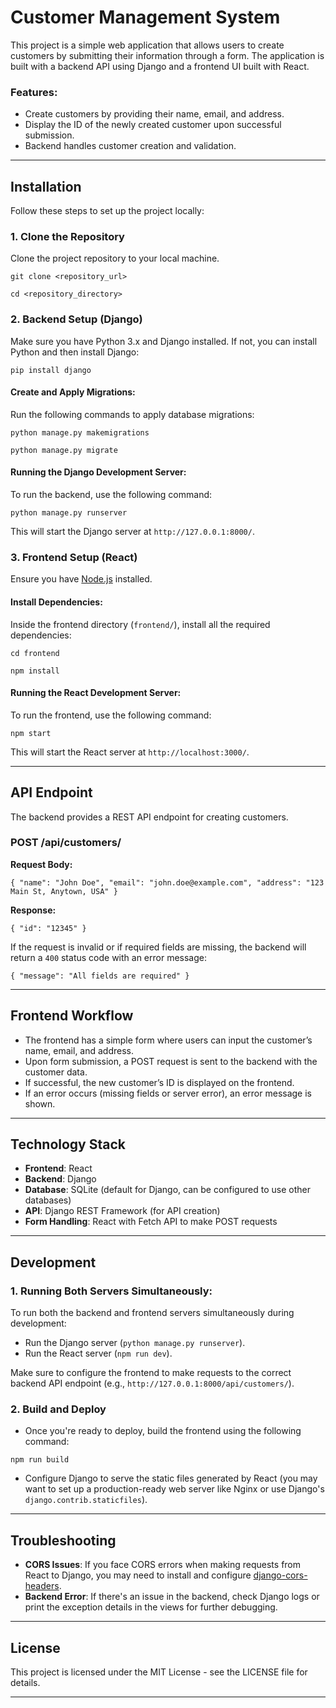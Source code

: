 Customer Management System
==========================

This project is a simple web application that allows users to create customers by submitting their information through a form. The application is built with a backend API using Django and a frontend UI built with React.

### Features:

*   Create customers by providing their name, email, and address.
*   Display the ID of the newly created customer upon successful submission.
*   Backend handles customer creation and validation.

* * *

Installation
------------

Follow these steps to set up the project locally:

### 1\. **Clone the Repository**

Clone the project repository to your local machine.

`git clone <repository_url>`

`cd <repository_directory>` 

### 2\. **Backend Setup (Django)**

Make sure you have Python 3.x and Django installed. If not, you can install Python and then install Django:

`pip install django` 

#### Create and Apply Migrations:

Run the following commands to apply database migrations:

`python manage.py makemigrations`

`python manage.py migrate` 

#### Running the Django Development Server:

To run the backend, use the following command:

`python manage.py runserver` 

This will start the Django server at `http://127.0.0.1:8000/`.

### 3\. **Frontend Setup (React)**

Ensure you have [Node.js](https://nodejs.org/) installed.

#### Install Dependencies:

Inside the frontend directory (`frontend/`), install all the required dependencies:

`cd frontend`

`npm install` 

#### Running the React Development Server:

To run the frontend, use the following command:

`npm start` 

This will start the React server at `http://localhost:3000/`.

* * *

API Endpoint
------------

The backend provides a REST API endpoint for creating customers.

### **POST /api/customers/**

**Request Body:**

`{
  "name": "John Doe",
  "email": "john.doe@example.com",
  "address": "123 Main St, Anytown, USA"
}` 

**Response:**

`{
  "id": "12345"
}` 

If the request is invalid or if required fields are missing, the backend will return a `400` status code with an error message:

`{
  "message": "All fields are required"
}` 

* * *

Frontend Workflow
-----------------

*   The frontend has a simple form where users can input the customer’s name, email, and address.
*   Upon form submission, a POST request is sent to the backend with the customer data.
*   If successful, the new customer’s ID is displayed on the frontend.
*   If an error occurs (missing fields or server error), an error message is shown.

* * *

Technology Stack
----------------

*   **Frontend**: React
*   **Backend**: Django
*   **Database**: SQLite (default for Django, can be configured to use other databases)
*   **API**: Django REST Framework (for API creation)
*   **Form Handling**: React with Fetch API to make POST requests

* * *

Development
-----------

### 1\. **Running Both Servers Simultaneously**:

To run both the backend and frontend servers simultaneously during development:

*   Run the Django server (`python manage.py runserver`).
*   Run the React server (`npm run dev`).

Make sure to configure the frontend to make requests to the correct backend API endpoint (e.g., `http://127.0.0.1:8000/api/customers/`).

### 2\. **Build and Deploy**

*   Once you're ready to deploy, build the frontend using the following command:

`npm run build` 

*   Configure Django to serve the static files generated by React (you may want to set up a production-ready web server like Nginx or use Django's `django.contrib.staticfiles`).

* * *

Troubleshooting
---------------

*   **CORS Issues**: If you face CORS errors when making requests from React to Django, you may need to install and configure [django\-cors\-headers](https://pypi.org/project/django-cors-headers/).
*   **Backend Error**: If there's an issue in the backend, check Django logs or print the exception details in the views for further debugging.

* * *

License
-------

This project is licensed under the MIT License - see the LICENSE file for details.

* * *
